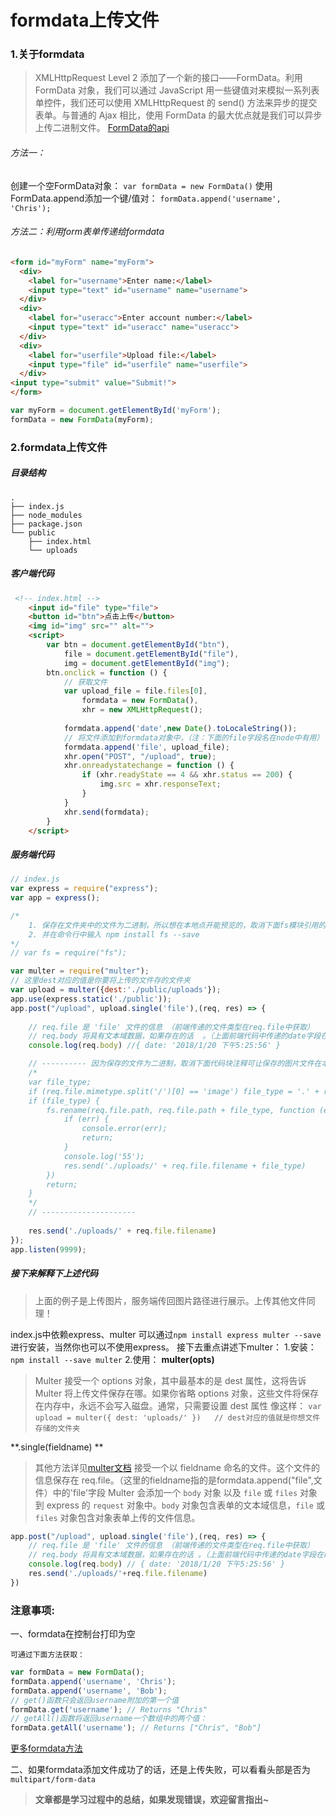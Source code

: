 # formdata上传文件

### 1.关于formdata
> XMLHttpRequest Level 2 添加了一个新的接口——FormData。利用 FormData 对象，我们可以通过 JavaScript 用一些键值对来模拟一系列表单控件，我们还可以使用 XMLHttpRequest 的 send() 方法来异步的提交表单。与普通的 Ajax 相比，使用 FormData 的最大优点就是我们可以异步上传二进制文件。
[FormData的api](https://developer.mozilla.org/en-US/docs/Web/API/FormData)


###### 方法一：
创建一个空FormData对象：
`var formData = new FormData()`
使用FormData.append添加一个键/值对：
`formData.append('username', 'Chris');`

###### 方法二：利用form表单传递给formdata
```html
<form id="myForm" name="myForm">
  <div>
    <label for="username">Enter name:</label>
    <input type="text" id="username" name="username">
  </div>
  <div>
    <label for="useracc">Enter account number:</label>
    <input type="text" id="useracc" name="useracc">
  </div>
  <div>
    <label for="userfile">Upload file:</label>
    <input type="file" id="userfile" name="userfile">
  </div>
<input type="submit" value="Submit!">
</form>
```
```javascript
var myForm = document.getElementById('myForm');
formData = new FormData(myForm);
```

### 2.formdata上传文件

##### 目录结构
```
.
├── index.js
├── node_modules
├── package.json
└── public
    ├── index.html
    └── uploads
```
##### 客户端代码
```html
 <!-- index.html -->
    <input id="file" type="file">
    <button id="btn">点击上传</button>
    <img id="img" src="" alt="">
    <script>
        var btn = document.getElementById("btn"),
            file = document.getElementById("file"),
            img = document.getElementById("img");
        btn.onclick = function () {
            // 获取文件
            var upload_file = file.files[0],
                formdata = new FormData(),
                xhr = new XMLHttpRequest();
            
            formdata.append('date',new Date().toLocaleString());  
            // 将文件添加到formdata对象中，（注：下面的file字段名在node中有用）
            formdata.append('file', upload_file);
            xhr.open("POST", "/upload", true);
            xhr.onreadystatechange = function () {
                if (xhr.readyState == 4 && xhr.status == 200) {
                    img.src = xhr.responseText;
                }
            }
            xhr.send(formdata);
        }
    </script>
```
##### 服务端代码
```javascript
// index.js
var express = require("express");
var app = express();

/*
    1. 保存在文件夹中的文件为二进制，所以想在本地点开能预览的，取消下面fs模块引用的注释
    2. 并在命令行中输入 npm install fs --save
*/
// var fs = require("fs");

var multer = require("multer");
// 这里dest对应的值是你要将上传的文件存的文件夹
var upload = multer({dest:'./public/uploads'});
app.use(express.static('./public'));
app.post("/upload", upload.single('file'),(req, res) => {
      
    // req.file 是 'file' 文件的信息 （前端传递的文件类型在req.file中获取）
    // req.body 将具有文本域数据，如果存在的话  。（上面前端代码中传递的date字段在req.body中获取）
    console.log(req.body) //{ date: '2018/1/20 下午5:25:56' }

    // ---------- 因为保存的文件为二进制，取消下面代码块注释可让保存的图片文件在本地文件夹中预览------
    /*
    var file_type;
    if (req.file.mimetype.split('/')[0] == 'image') file_type = '.' + req.file.mimetype.split('/')[1];
    if (file_type) {
        fs.rename(req.file.path, req.file.path + file_type, function (err, doc) {
            if (err) {
                console.error(err);
                return;
            }
            console.log('55');
            res.send('./uploads/' + req.file.filename + file_type)
        })
        return;
    }
    */
    // ---------------------
    
    res.send('./uploads/' + req.file.filename)
});
app.listen(9999);
```
##### 接下来解释下上述代码

> 上面的例子是上传图片，服务端传回图片路径进行展示。上传其他文件同理！

index.js中依赖express、multer 可以通过`npm install express multer --save`进行安装，当然你也可以不使用express。
接下去重点讲述下multer：
1.安装：
`npm install --save multer`
2.使用：
**multer(opts)**
> Multer 接受一个 options 对象，其中最基本的是 dest 属性，这将告诉 Multer 将上传文件保存在哪。如果你省略 options 对象，这些文件将保存在内存中，永远不会写入磁盘。通常，只需要设置 dest 属性 像这样：
`var upload = multer({ dest: 'uploads/' })   // dest对应的值就是你想文件存储的文件夹`

**.single(fieldname)   **
> 其他方法详见[multer文档](https://www.npmjs.com/package/multer)
接受一个以 fieldname 命名的文件。这个文件的信息保存在 req.file。（这里的fieldname指的是formdata.append("file",文件）中的'file'字段
Multer 会添加一个 `body` 对象 以及 `file` 或 `files` 对象 到 express 的 `request` 对象中。`body` 对象包含表单的文本域信息，`file` 或 `files` 对象包含对象表单上传的文件信息。
```javascript
app.post("/upload", upload.single('file'),(req, res) => {
    // req.file 是 'file' 文件的信息 （前端传递的文件类型在req.file中获取）
    // req.body 将具有文本域数据，如果存在的话 。（上面前端代码中传递的date字段在req.body中获取）
    console.log(req.body) // { date: '2018/1/20 下午5:25:56' }
    res.send('./uploads/'+req.file.filename)
})
```


### 注意事项:
一、formdata在控制台打印为空

    可通过下面方法获取：
```javascript
var formData = new FormData();
formData.append('username', 'Chris');
formData.append('username', 'Bob');
// get()函数只会返回username附加的第一个值
formData.get('username'); // Returns "Chris"
// getAll()函数将返回username一个数组中的两个值：
formData.getAll('username'); // Returns ["Chris", "Bob"]
```
[更多formdata方法](https://developer.mozilla.org/en-US/docs/Web/API/FormData)

二、如果formdata添加文件成功了的话，还是上传失败，可以看看头部是否为`multipart/form-data`



> **文章都是学习过程中的总结，如果发现错误，欢迎留言指出~**
